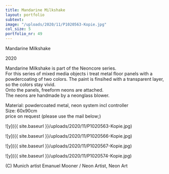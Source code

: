 ```yaml
---
title: Mandarine Milkshake
layout: portfolio
subtext: 
image: "/uploads/2020/11/P1020563-Kopie.jpg"
col_size: 5
portfolio_nr: 49
---
```


Mandarine Milkshake

2020

Mandarine Milkshake is part of the Neoncore series.  
For this series of mixed media objects i treat metal floor panels with a powdercoating of two colors. The paint is finsihed with a transparent layer, so the colors stay vivid.  
Onto the panels, freeform neons are attached.  
The neons are handmade by a neonglass blower.

Material: powdercoated metal, neon system incl controller  
Size: 60x90cm  
price on request (please use the mail below;)

 ![y]({{ site.baseurl }}/uploads/2020/11/P1020563-Kopie.jpg)

 ![y]({{ site.baseurl }}/uploads/2020/11/P1020566-Kopie.jpg)

 ![y]({{ site.baseurl }}/uploads/2020/11/P1020567-Kopie.jpg)

 ![y]({{ site.baseurl }}/uploads/2020/11/P1020574-Kopie.jpg)

(C) Munich artist Emanuel Mooner / Neon Artist, Neon Art
